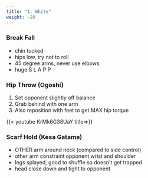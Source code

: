 ```yaml
---
title: "1. White"
weight: -20
---
```


### Break Fall

- chin tucked
- hips low, try not to roll
- 45 degree arms, never use elbows
- huge S L A P P

### Hip Throw (Ogoshi)

1. Set opponent slightly off balance
2. Grab behind with one arm
3. Also reposition with feet to get MAX hip torque

{{< youtube KrMk6G38UaY title=>}}

### Scarf Hold (Kesa Gatame)

- OTHER arm around neck (compared to side control)
- other arm constraint opponent wrist and shoulder
- legs splayed, good to shuffle so doesn't get trapped
- head close down and tight to opponent

